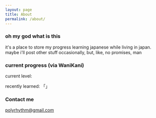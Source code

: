 ```yaml
---
layout: page
title: About
permalink: /about/
---
```


### oh my god what is this

it's a place to store my progress learning japanese while living in japan. maybe i'll post other stuff occasionally, but, like, no promises, man

### current progress (via WaniKani)

current level: **<span class="current-level"></span>**

recently learned: **<span class="recent-kanji kanji"></span>** 「**<span class="recent-kanji kana"></span>**」 **<span class="recent-kanji meaning"></span>**

### Contact me

[polyrhythm@gmail.com](mailto:polyrhythm@gmail.com)

<script type="text/javascript" src="{{ site.baseurl }}/bundle/app.js"/>
